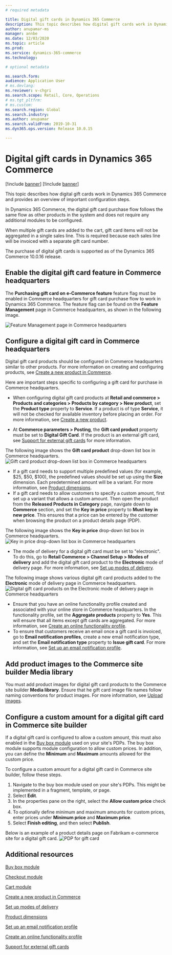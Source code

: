 ```yaml
---
# required metadata

title: Digital gift cards in Dynamics 365 Commerce
description: This topic describes how digital gift cards work in Dynamics 365 Commerce and provides an overview of important configuration steps.
author: anupamar-ms
manager: annbe
ms.date: 12/03/2020
ms.topic: article
ms.prod: 
ms.service: dynamics-365-commerce
ms.technology: 

# optional metadata

ms.search.form:  
audience: Application User
# ms.devlang: 
ms.reviewer: v-chgri
ms.search.scope: Retail, Core, Operations
# ms.tgt_pltfrm: 
# ms.custom: 
ms.search.region: Global
ms.search.industry: 
ms.author: anupamar
ms.search.validFrom: 2019-10-31
ms.dyn365.ops.version: Release 10.0.15

---
```


# Digital gift cards in Dynamics 365 Commerce

[!include [banner](includes/banner.md)]
[!include [banner](includes/preview-banner.md)]

This topic describes how digital gift cards work in Dynamics 365 Commerce and provides an overview of important configuration steps.

In Dynamics 365 Commerce, the digital gift card purchase flow follows the same flow as other products in the system and does not require any additional modules to be configured.

When multiple gift cards are added to the cart, gift card items will not be aggregated in a single sales line. This is required because each sales line will be invoiced with a separate gift card number. 

The purchase of digital gift cards is supported as of the Dynamics 365 Commerce 10.0.16 release. 

## Enable the digital gift card feature in Commerce headquarters

The **Purchasing gift card on e-Commerce feature** feature flag must be enabled in Commerce headquarters for gift card purchase flow to work in Dynamics 365 Commerce. The feature flag can be found on the **Feature Management** page in Commerce headquarters, as shown in the following image.

![Feature Management page in Commerce headquarters](./media/Featureflag.PNG)

## Configure a digital gift card in Commerce headquarters

Digital gift card products should be configured in Commerce headquarters similar to other products. For more information on creating and configuring products, see [Create a new product in Commerce](create-new-product-commerce.md).

Here are important steps specific to configuring a gift card for purchase in Commerce headquarters.

- When configuring digital gift card products at **Retail and commerce \> Products and categories \> Products by category \> New product**, set the **Product type** property to **Service**. If a product is of type **Service**, it will not be checked for available inventory before placing an order. For more information, see [Create a new product](create-new-product-commerce.md#create-a-new-product). 
<!--
See image below for details.
![Creating a product as Service](./media/ServiceItem.png)
-->
- At **Commerce parameters \> Posting**, the **Gift card product** property must be set to **Digital Gift Card**. If the product is an external gift card, see [Support for external gift cards](./dev-itpro/gift-card.md) for more information.

The following image shows the **Gift card product** drop-down list box in Commerce headquarters.
![Gift card product drop-down list box in Commerce headquarters](./media/PostGiftcard.png)

- If a gift card needs to support multiple predefined values (for example, $25, $50, $100), the predefined values should be set up using the **Size** dimension. Each predetermined amount will be a variant. For more information, see [Product dimensions](https://docs.microsoft.com/dynamics365/supply-chain/pim/product-dimensions?toc=/dynamics365/retail/toc.json).
- If a gift card needs to allow customers to specify a custom amount, first set up a variant that allows a custom amount. Then open the product from the **Released Products in Category** page, navigate down to **Commerce** section, and set the **Key in price** property to **Must key in new price**. This ensures that a price can be entered by the customer when browsing the product on a product details page (PDP).

The following image shows the **Key in price** drop-down list box in Commerce headquarters.
![Key in price drop-down list box in Commerce headquarters](./media/KeyInPrice.png)

- The mode of delivery for a digital gift card must be set to "electronic". To do this, go to **Retail Commerce \> Channel Setup \> Modes of delivery** and add the digital gift card product to the **Electronic** mode of delivery page. For more information, see [Set up modes of delivery](https://docs.microsoft.com/dynamicsax-2012/appuser-itpro/set-up-modes-of-delivery).

The following image shows various digital gift card products added to the **Electronic** mode of delivery page in Commerce headquarters.
![Digital gift card products on the Electronic mode of delivery page in Commerce headquarters](./media/ElectronicMode.PNG)

- Ensure that you have an online functionality profile created and associated with your online store in Commerce headquarters. In the functionality profile, set the **Aggregate products** property to **Yes**. This will ensure that all items except gift cards are aggregated. For more information, see [Create an online functionality profile](online-functionality-profile.md).
- To ensure that customers receive an email once a gift card is invoiced, go to **Email notification profiles**, create a new email notification type, and set the **Email notification type** property to **Issue gift card**. For more information, see [Set up an email notification profile](email-notification-profiles.md).

## Add product images to the Commerce site builder Media library

You must add product images for digital gift card products to the Commerce site builder **Media library**. Ensure that he gift card image file names follow naming conventions for product images. For more information, see [Upload images](dam-upload-images.md).

## Configure a custom amount for a digital gift card in Commerce site builder

If a digital gift card is configured to allow a custom amount, this must also enabled in the [Buy box module](add-buy-box.md) used on your site's PDPs. The buy box module supports module configuration to allow custom prices. In addition, you can define the **Minimum** and **Maximum** amounts allowed for the custom price.

To configure a custom amount for a digital gift card in Commerce site builder, follow these steps.

1. Navigate to the buy box module used on your site's PDPs. This might be implemented in a fragment, template, or page.
1. Select **Edit**. 
1. In the properties pane on the right, select the **Allow custom price** check box.
1. To optionally define minimum and maximum amounts for custom prices, enter prices under **Minimum price** and **Maximum price**.
1. Select **Finish editing**, and then select **Publish**.

Below is an example of a product details page on Fabrikam e-commerce site for a digital gift card. 
![PDP for gift card](./media/GiftcardPDP.PNG)

## Additional resources

[Buy box module](add-buy-box.md)

[Checkout module](add-checkout-module.md)

[Cart module](add-cart-module.md)

[Create a new product in Commerce](create-new-product-commerce.md)

[Set up modes of delivery](https://docs.microsoft.com/dynamicsax-2012/appuser-itpro/set-up-modes-of-delivery)

[Product dimensions](https://docs.microsoft.com/dynamics365/supply-chain/pim/product-dimensions?toc=/dynamics365/retail/toc.json)

[Set up an email notification profile](email-notification-profiles.md)

[Create an online functionality profile](online-functionality-profile.md)

[Support for external gift cards](./dev-itpro/gift-card.md)
